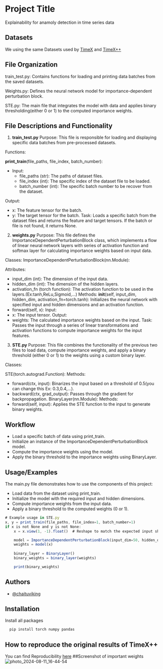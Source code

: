 
# Project Title

Explainability for anamoly detection in time series data


## Datasets
We using the same Datasets used by [TimeX](https://github.com/mims-harvard/TimeX) and [TimeX++](https://github.com/zichuan-liu/TimeXplusplus)
## File Organization

train_test.py: Contains functions for loading and printing data batches from the saved datasets.

Weights.py: Defines the neural network model for importance-dependent perturbation block.

STE.py: The main file that integrates the model with data and applies binary thresholding(either 0 or 1) to the computed importance weights.
## File Descriptions and Functionality

1. **train_test.py**
Purpose: This file is responsible for loading and displaying specific data batches from pre-processed datasets.

Functions:

 **print_train**(file_paths, file_index, batch_number):
- Input:
    - file_paths (str): The paths of dataset files.
    - file_index (int): The specific index of the dataset file to be loaded.
    - batch_number (int): The specific batch number to be recover from the dataset.

Output:
- x: The feature tensor for the batch.
- y: The target tensor for the batch.
Task: Loads a specific batch from the dataset files and returns the feature and target tensors. If the batch or file is not found, it returns None.

2. **weights.py**
Purpose: This file defines the ImportanceDependentPerturbationBlock class, which implements a flow of linear neural network layers with series of activation function and softmax layer for calculating importance weights based on input data.

Classes:
ImportanceDependentPerturbationBlock(nn.Module):

Attributes:
- input_dim (int): The dimension of the input data.
- hidden_dim (int): The dimension of the hidden layers.
- activation_fn (torch function): The activation function to be used in the layers.(Ex:tanh,ReLu,Sigmoid,...)
Methods:
__init__(self, input_dim, hidden_dim, activation_fn=torch.tanh): Initializes the neural network with specified input and hidden dimensions and an activation function.
- forward(self, x):
Input:
- x: The input tensor.
Output:
- weights: The calculated importance weights based on the input.
Task: Passes the input through a series of linear transformations and activation functions to compute importance weights for the input features.

3. **STE.py**
Purpose: This file combines the functionality of the previous two files to load data, compute importance weights, and apply a binary threshold (either 0 or 1) to the weights using a custom binary layer.

Classes:

STE(torch.autograd.Function):
Methods:
- forward(ctx, input): Binarizes the input based on a threshold of 0.5(you can change this Ex: 0.3,0.4,...).
- backward(ctx, grad_output): Passes through the gradient for backpropagation.
BinaryLayer(nn.Module):
Methods:
- forward(self, input): Applies the STE function to the input to generate binary weights.

## Workflow
- Load a specific batch of data using print_train.
- Initialize an instance of the ImportanceDependentPerturbationBlock model.
- Compute the importance weights using the model.
- Apply the binary threshold to the importance weights using BinaryLayer.
## Usage/Examples
The main.py file demonstrates how to use the components of this project:

- Load data from the dataset using print_train.
- Initialize the model with the required input and hidden dimensions.
- Compute importance weights from the input data.
- Apply a binary threshold to the computed weights (0 or 1).

```javascript
# Example usage in STE.py
x, y = print_train(file_paths, file_index=1, batch_number=1)
if x is not None and y is not None:
    x = x.view(1, -1).float()  # Reshape to match the expected input shape

    model = ImportanceDependentPerturbationBlock(input_dim=50, hidden_dim=50, activation_fn=torch.tanh)
    weights = model(x)
    
    binary_layer = BinaryLayer()
    binary_weights = binary_layer(weights)

    print(binary_weights)

```


## Authors

- [@chaituviking](/https://github.com/chaituviking)


## Installation

Install all packages

```bash
  pip install torch numpy pandas
```
    
## How to reproduce the original results of TimeX++
You can find Reproducibility [here](https://github.com/zichuan-liu/TimeXplusplus#how-to-run)
##Screenshot of important weights
![photo_2024-08-11_16-44-54](https://github.com/user-attachments/assets/c41037de-c1ee-4555-bc8b-8d7dd5fed3bd)
